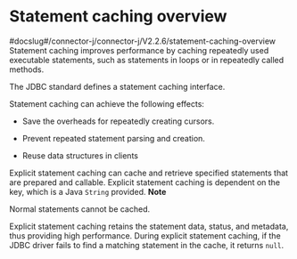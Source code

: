 Statement caching overview 
===============================================
#docslug#/connector-j/connector-j/V2.2.6/statement-caching-overview
Statement caching improves performance by caching repeatedly used executable statements, such as statements in loops or in repeatedly called methods. 

The JDBC standard defines a statement caching interface. 

Statement caching can achieve the following effects:

* Save the overheads for repeatedly creating cursors.

  

* Prevent repeated statement parsing and creation.

  

* Reuse data structures in clients

  




Explicit statement caching can cache and retrieve specified statements that are prepared and callable. Explicit statement caching is dependent on the key, which is a Java `String` provided. 
**Note**



Normal statements cannot be cached.

Explicit statement caching retains the statement data, status, and metadata, thus providing high performance. During explicit statement caching, if the JDBC driver fails to find a matching statement in the cache, it returns `null`.
